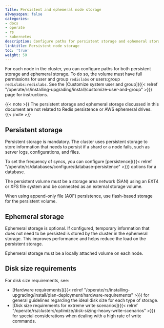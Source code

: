 ```yaml
---
Title: Persistent and ephemeral node storage
alwaysopen: false
categories:
- docs
- operate
- rs
- kubernetes
description: Configure paths for persistent storage and ephemeral storage.
linktitle: Persistent node storage
toc: 'true'
weight: 50
---
```

For each node in the cluster, you can configure paths for both persistent
storage and ephemeral storage. To do so, the volume must have full permissions for user and group `redislabs` or users:group `redislabs:redislabs`. See the [Customize system user and group]({{< relref "/operate/rs/installing-upgrading/install/customize-user-and-group" >}}) page for instructions.

{{< note >}}
The persistent storage and ephemeral storage discussed in this document are not related
to Redis persistence or AWS ephemeral drives.
{{< /note >}}

## Persistent storage

Persistent storage is mandatory. The cluster uses persistent storage to store
information that needs to persist if a shard or a node fails,
such as server logs, configurations, and files.

To set the frequency of syncs, you can configure [persistence]({{< relref "/operate/rs/databases/configure/database-persistence" >}})
options for a database.
    
The persistent volume must be a storage area network (SAN)
using an EXT4 or XFS file system and be connected as an external storage volume.
    
When using append-only file (AOF) persistence, use flash-based storage
for the persistent volume.

## Ephemeral storage

Ephemeral storage is optional. If configured, temporary information that does not need to be persisted is stored by the cluster in the ephemeral storage.
This improves performance and helps reduce the load on the persistent storage.

Ephemeral storage must be a locally attached volume on each node.

## Disk size requirements

For disk size requirements, see:

- [Hardware
    requirements]({{< relref "/operate/rs/installing-upgrading/install/plan-deployment/hardware-requirements" >}})
    for general guidelines regarding the ideal disk size for each type of
    storage.
- [Disk size requirements for extreme write
    scenarios]({{< relref "/operate/rs/clusters/optimize/disk-sizing-heavy-write-scenarios" >}})
    for special considerations when dealing with a high rate of write
    commands.
